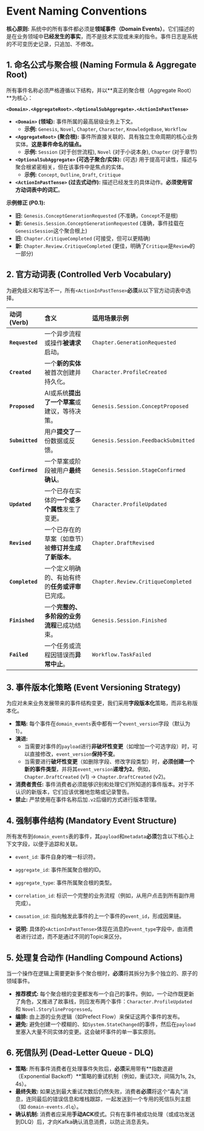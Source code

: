 # Event Naming Conventions

**核心原则:** 系统中的所有事件都必须是**领域事件（Domain Events）**。它们描述的是在业务领域中**已经发生的事实**，而不是技术实现或未来的指令。事件日志是系统的不可变历史记录，只追加、不修改。

## 1. 命名公式与聚合根 (Naming Formula & Aggregate Root)

所有事件名称必须严格遵循以下结构，并以**真正的聚合根（Aggregate Root）**为核心：

**`<Domain>.<AggregateRoot>.<OptionalSubAggregate>.<ActionInPastTense>`**

*   **`<Domain>` (领域):** 事件所属的最高层级业务上下文。
    *   **示例:** `Genesis`, `Novel`, `Chapter`, `Character`, `KnowledgeBase`, `Workflow`
*   **`<AggregateRoot>` (聚合根):** 事件所直接关联的、具有独立生命周期的核心业务实体。**这是事件命名的锚点。**
    *   **示例:** `Session` (对于创世流程), `Novel` (对于小说本身), `Chapter` (对于章节)
*   **`<OptionalSubAggregate>` (可选子聚合/实体):** (可选) 用于提高可读性，描述与聚合根紧密相关，但在该事件中是焦点的实体。
    *   **示例:** `Concept`, `Outline`, `Draft`, `Critique`
*   **`<ActionInPastTense>` (过去式动作):** 描述已经发生的具体动作。**必须使用官方动词表中的词汇**。

**示例修正 (P0.1):**
*   **旧:** `Genesis.ConceptGenerationRequested` (不准确，`Concept`不是根)
*   **新:** `Genesis.Session.ConceptGenerationRequested` (准确，事件挂载在`GenesisSession`这个聚合根上)
*   **旧:** `Chapter.CritiqueCompleted` (可接受，但可以更精确)
*   **新:** `Chapter.Review.CritiqueCompleted` (更佳，明确了`Critique`是`Review`的一部分)

## 2. 官方动词表 (Controlled Verb Vocabulary)

为避免歧义和写法不一，所有`<ActionInPastTense>`**必须**从以下官方动词表中选择。

| 动词 (Verb) | 含义 | 适用场景示例 |
| :--- | :--- | :--- |
| **`Requested`** | 一个异步流程或操作**被请求**启动。 | `Chapter.GenerationRequested` |
| **`Created`** | 一个**新的实体**被首次创建并持久化。 | `Character.ProfileCreated` |
| **`Proposed`** | AI或系统**提出了一个草案**或建议，等待决策。 | `Genesis.Session.ConceptProposed` |
| **`Submitted`** | 用户**提交了**一份数据或反馈。 | `Genesis.Session.FeedbackSubmitted` |
| **`Confirmed`** | 一个草案或阶段被用户**最终确认**。 | `Genesis.Session.StageConfirmed` |
| **`Updated`** | 一个已存在实体的**一个或多个属性**发生了变更。 | `Character.ProfileUpdated` |
| **`Revised`** | 一个已存在的草案（如章节）被**修订并生成了新版本**。 | `Chapter.DraftRevised` |
| **`Completed`** | 一个定义明确的、有始有终的**任务或评审**已完成。 | `Chapter.Review.CritiqueCompleted` |
| **`Finished`** | 一个**完整的、多阶段的业务流程**已成功结束。 | `Genesis.Session.Finished` |
| **`Failed`** | 一个任务或流程因错误而**异常中止**。 | `Workflow.TaskFailed` |

## 3. 事件版本化策略 (Event Versioning Strategy)

为应对未来业务发展带来的事件结构变更，我们采用**字段版本化**策略，而非名称版本化。

*   **策略:** 每个事件在`domain_events`表中都有一个`event_version`字段（默认为1）。
*   **演进:**
    *   当需要对事件的`payload`进行**非破坏性变更**（如增加一个可选字段）时，可以直接修改，`event_version`**保持不变**。
    *   当需要进行**破坏性变更**（如删除字段、修改字段类型）时，**必须创建一个新的事件类型**，并将其`event_version`**递增为2**。例如，`Chapter.DraftCreated` (v1) -> `Chapter.DraftCreated` (v2)。
*   **消费者责任:** 事件消费者必须能够识别和处理它们所知道的事件版本。对于不认识的新版本，它们应该优雅地忽略或记录警告。
*   **禁止:** 严禁使用在事件名称后加`.v2`后缀的方式进行版本管理。

## 4. 强制事件结构 (Mandatory Event Structure)

所有发布到`domain_events`表的事件，其`payload`和`metadata`**必须**包含以下核心上下文字段，以便于追踪和关联。

*   `event_id`: 事件自身的唯一标识符。
*   `aggregate_id`: 事件所属聚合根的ID。
*   `aggregate_type`: 事件所属聚合根的类型。
*   `correlation_id`: 标识一个完整的业务流程（例如，从用户点击到所有副作用完成）。
*   `causation_id`: 指向触发此事件的上一个事件的`event_id`，形成因果链。

*   **说明:** 具体的`<ActionInPastTense>`体现在消息的`event_type`字段中，由消费者进行过滤，而不是通过不同的Topic来区分。

## 5. 处理复合动作 (Handling Compound Actions)

当一个操作在逻辑上需要更新多个聚合根时，**必须**将其拆分为多个独立的、原子的领域事件。

*   **推荐模式:** 每个聚合根的变更都发布一个自己的事件。例如，一个动作既更新了角色，又推进了故事线，则应发布两个事件：`Character.ProfileUpdated` 和 `Novel.StorylineProgressed`。
*   **编排:** 由上游的业务逻辑（如Prefect Flow）来保证这两个事件的发布。
*   **避免:** 避免创建一个模糊的、如`System.StateChanged`的事件，然后在`payload`里塞入大量不同实体的变更。这会破坏事件的单一事实原则。

## 6. 死信队列 (Dead-Letter Queue - DLQ)

*   **策略:** 所有事件消费者在处理事件失败后，**必须**采用带有**指数退避（Exponential Backoff）**策略的重试机制（例如，重试3次，间隔为1s, 2s, 4s）。
*   **最终失败:** 如果达到最大重试次数后仍然失败，消费者**必须**将这个“毒丸”消息，连同最后的错误信息和堆栈跟踪，一起发送到一个专用的死信队列主题（如 `domain-events.dlq`）。
*   **确认机制:** 消费者应采用**手动ACK**模式。只有在事件被成功处理（或成功发送到DLQ）后，才向Kafka确认消息消费，以防止消息丢失。
